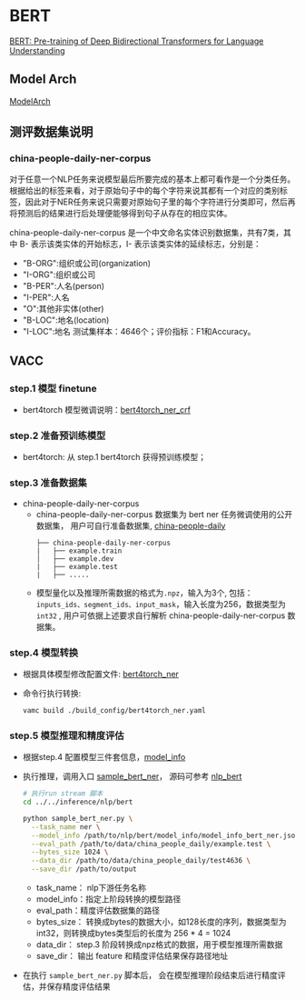 # **BERT**
[BERT: Pre-training of Deep Bidirectional Transformers for Language Understanding](https://arxiv.org/abs/1810.04805)

## **Model Arch**
[ModelArch](../../sentence_classification/bert/README.md)

## **测评数据集说明**
### china-people-daily-ner-corpus
对于任意一个NLP任务来说模型最后所要完成的基本上都可看作是一个分类任务。根据给出的标签来看，对于原始句子中的每个字符来说其都有一个对应的类别标签，因此对于NER任务来说只需要对原始句子里的每个字符进行分类即可，然后再将预测后的结果进行后处理便能够得到句子从存在的相应实体。

china-people-daily-ner-corpus 是一个中文命名实体识别数据集，共有7类，其中 B- 表示该类实体的开始标志，I- 表示该类实体的延续标志，分别是：

- "B-ORG":组织或公司(organization)
- "I-ORG":组织或公司
- "B-PER":人名(person)
- "I-PER":人名
- "O":其他非实体(other)
- "B-LOC":地名(location)
- "I-LOC":地名
测试集样本：4646个；评价指标：F1和Accuracy。


## **VACC**

### step.1 模型 finetune
- bert4torch  模型微调说明：[bert4torch_ner_crf](./finetune/bert4torch_ner_crf.md)

### step.2 准备预训练模型
- bert4torch: 从 step.1 bert4torch 获得预训练模型；

### step.3 准备数据集
- china-people-daily-ner-corpus
    - china-people-daily-ner-corpus 数据集为 bert ner 任务微调使用的公开数据集， 用户可自行准备数据集, [china-people-daily](http://s3.bmio.net/kashgari/china-people-daily-ner-corpus.tar.gz)
        ```
        ├── china-people-daily-ner-corpus
        |   ├── example.train
        │   ├── example.dev
        |   ├── example.test
        |   ├── .....
        ```
    - 模型量化以及推理所需数据的格式为`.npz`，输入为3个, 包括：`inputs_ids、segment_ids、input_mask`，输入长度为256，数据类型为 `int32` , 用户可依据上述要求自行解析 china-people-daily-ner-corpus 数据集。

### step.4 模型转换

 - 根据具体模型修改配置文件: [bert4torch_ner](./build_config/bert4torch_ner.yaml)

 - 命令行执行转换:
   ```bash
   vamc build ./build_config/bert4torch_ner.yaml
   ```

### step.5 模型推理和精度评估
- 根据step.4 配置模型三件套信息，[model_info](./model_info/model_info_bert_ner.json)
- 执行推理，调用入口 [sample_bert_ner](../../inference/nlp/named_entity_recognition/bert/sample_bert_ner.py)， 源码可参考 [nlp_bert](../../inference/nlp/utils/nlp_bert.py)
    ```bash
    # 执行run stream 脚本
    cd ../../inference/nlp/bert

    python sample_bert_ner.py \
      --task_name ner \
      --model_info /path/to/nlp/bert/model_info/model_info_bert_ner.json \
      --eval_path /path/to/data/china_people_daily/example.test \
      --bytes_size 1024 \
      --data_dir /path/to/data/china_people_daily/test4636 \
      --save_dir /path/to/output
    ```
    - task_name： nlp下游任务名称
    - model_info：指定上阶段转换的模型路径
    - eval_path：精度评估数据集的路径
    - bytes_size： 转换成bytes的数据大小，如128长度的序列，数据类型为int32，则转换成bytes类型后的长度为 256 * 4 = 1024
    - data_dir： step.3 阶段转换成npz格式的数据，用于模型推理所需数据
    - save_dir： 输出 feature 和精度评估结果保存路径地址

-  在执行 `sample_bert_ner.py` 脚本后， 会在模型推理阶段结束后进行精度评估，并保存精度评估结果



